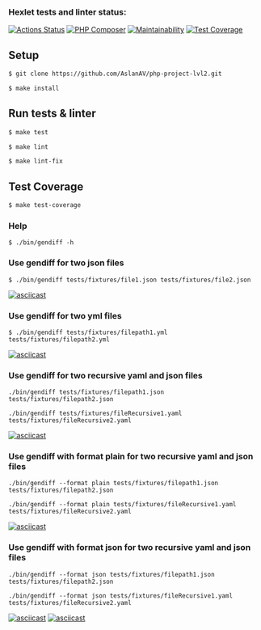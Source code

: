 ### Hexlet tests and linter status:
[![Actions Status](https://github.com/AslanAV/php-project-lvl2/workflows/hexlet-check/badge.svg)](https://github.com/AslanAV/php-project-lvl2/actions)
[![PHP Composer](https://github.com/AslanAV/php-project-lvl2/actions/workflows/php.yml/badge.svg)](https://github.com/AslanAV/php-project-lvl2/actions/workflows/php.yml)
[![Maintainability](https://api.codeclimate.com/v1/badges/dd2d343814360801a8f6/maintainability)](https://codeclimate.com/github/AslanAV/php-project-lvl2/maintainability)
[![Test Coverage](https://api.codeclimate.com/v1/badges/dd2d343814360801a8f6/test_coverage)](https://codeclimate.com/github/AslanAV/php-project-lvl2/test_coverage)

## Setup
```sh
$ git clone https://github.com/AslanAV/php-project-lvl2.git

$ make install
```

## Run tests & linter
```sh
$ make test

$ make lint

$ make lint-fix
```

## Test Coverage
```sh
$ make test-coverage
```

### Help
```shell
$ ./bin/gendiff -h
```

### Use gendiff for two json files
```shell
$ ./bin/gendiff tests/fixtures/file1.json tests/fixtures/file2.json
```
[![asciicast](https://asciinema.org/a/NneWoJZQtvCTFEZJHokQa7sHX.svg)](https://asciinema.org/a/NneWoJZQtvCTFEZJHokQa7sHX)


### Use gendiff for two yml files
```shell
$ ./bin/gendiff tests/fixtures/filepath1.yml tests/fixtures/filepath2.yml
```
[![asciicast](https://asciinema.org/a/tawspNzEHTf8TFa9fMRUjm170.svg)](https://asciinema.org/a/tawspNzEHTf8TFa9fMRUjm170)


### Use gendiff for two recursive yaml and json files
```shell
./bin/gendiff tests/fixtures/filepath1.json tests/fixtures/filepath2.json
```
```shell
./bin/gendiff tests/fixtures/fileRecursive1.yaml tests/fixtures/fileRecursive2.yaml

```
[![asciicast](https://asciinema.org/a/J70nBBzByMpHP5rC83s3UKmKf.svg)](https://asciinema.org/a/J70nBBzByMpHP5rC83s3UKmKf)


### Use gendiff with format plain for two recursive yaml and json files
```shell
./bin/gendiff --format plain tests/fixtures/filepath1.json tests/fixtures/filepath2.json
```
```shell
./bin/gendiff --format plain tests/fixtures/fileRecursive1.yaml tests/fixtures/fileRecursive2.yaml

```
[![asciicast](https://asciinema.org/a/nlUvkqNojK33A2lepylluOBGb.svg)](https://asciinema.org/a/nlUvkqNojK33A2lepylluOBGb)


### Use gendiff with format json for two recursive yaml and json files
```shell
./bin/gendiff --format json tests/fixtures/filepath1.json tests/fixtures/filepath2.json
```
```shell
./bin/gendiff --format json tests/fixtures/fileRecursive1.yaml tests/fixtures/fileRecursive2.yaml
```
[![asciicast](https://asciinema.org/a/QvQmhY6lCvYa7sG0mjORsLg2s.svg)](https://asciinema.org/a/QvQmhY6lCvYa7sG0mjORsLg2s)
[![asciicast](https://asciinema.org/a/DSRdynIUATMvb6cWtd99JzdxZ.svg)](https://asciinema.org/a/DSRdynIUATMvb6cWtd99JzdxZ)
